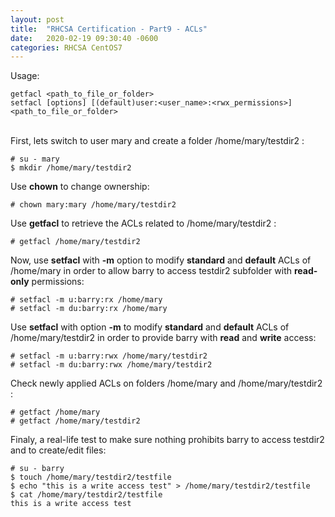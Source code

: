 ```yaml
---
layout: post
title:  "RHCSA Certification - Part9 - ACLs"
date:   2020-02-19 09:30:40 -0600
categories: RHCSA CentOS7
---
```

Usage:

`getfacl <path_to_file_or_folder>`  
`setfacl [options] [(default)user:<user_name>:<rwx_permissions>] <path_to_file_or_folder>`

<br  />
First, lets switch to user mary and create a folder /home/mary/testdir2 :

```
# su - mary
$ mkdir /home/mary/testdir2
```

Use **chown** to change ownership:

```
# chown mary:mary /home/mary/testdir2
```

Use **getfacl** to retrieve the ACLs related to /home/mary/testdir2 :

```
# getfacl /home/mary/testdir2
```

Now, use **setfacl** with **-m** option to modify **standard** and **default** ACLs of /home/mary in order to allow barry to access testdir2 subfolder with **read-only** permissions:

```
# setfacl -m u:barry:rx /home/mary
# setfacl -m du:barry:rx /home/mary
```

Use **setfacl** with option **-m** to modify **standard** and **default** ACLs of /home/mary/testdir2 in order to provide barry with **read** and **write** access:

```
# setfacl -m u:barry:rwx /home/mary/testdir2
# setfacl -m du:barry:rwx /home/mary/testdir2
```

Check newly applied ACLs on folders /home/mary and /home/mary/testdir2 :

```
# getfact /home/mary
# getfact /home/mary/testdir2
```

Finaly, a real-life test to make sure nothing prohibits barry to access testdir2 and to create/edit files:

```
# su - barry
$ touch /home/mary/testdir2/testfile
$ echo "this is a write access test" > /home/mary/testdir2/testfile
$ cat /home/mary/testdir2/testfile
this is a write access test
```